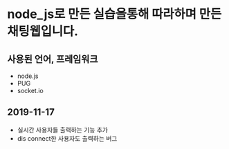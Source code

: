 # node_js로 만든 실습을통해 따라하며 만든 채팅웹입니다.


## 사용된 언어, 프레임워크
 - node.js
 - PUG
 - socket.io




## 2019-11-17
  - 실시간 사용자들 출력하는 기능 추가
  - dis connect한 사용자도 출력하는 버그 
